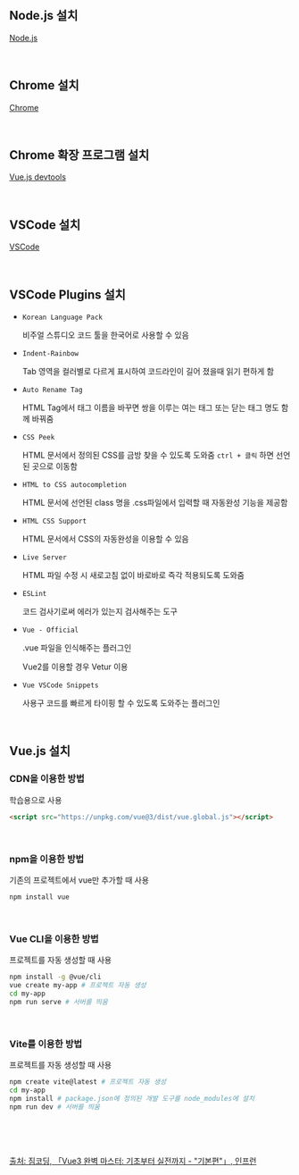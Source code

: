 <br />

## Node.js 설치

[Node.js](https://nodejs.org/ko)

<br />

## Chrome 설치

[Chrome](https://www.google.co.kr/chrome/?brand=IBEF&gclid=CjwKCAjwz_WGBhA1EiwAUAxIcYR9QVHF878AhQb5i7oQWrsxv9fkePuTxzHlpewgznBosx0VOsW5fRoCSZ4QAvD_BwE&gclsrc=aw.ds)

<br />

## Chrome 확장 프로그램 설치

[Vue.js devtools](https://chromewebstore.google.com/detail/vuejs-devtools/nhdogjmejiglipccpnnnanhbledajbpd/related?pli=1)

<br />

## VSCode 설치

[VSCode](https://code.visualstudio.com/)

<br />

## VSCode Plugins 설치

- `Korean Language Pack`

  비주얼 스튜디오 코드 툴을 한국어로 사용할 수 있음

- `Indent-Rainbow`

  Tab 영역을 컬러별로 다르게 표시하여 코드라인이 길어 졌을때 읽기 편하게 함

- `Auto Rename Tag`

  HTML Tag에서 태그 이름을 바꾸면 쌍을 이루는 여는 태그 또는 닫는 태그 명도 함께 바꿔줌

- `CSS Peek`

  HTML 문서에서 정의된 CSS를 금방 찾을 수 있도록 도와줌 `ctrl + 클릭` 하면 선언된 곳으로 이동함

- `HTML to CSS autocompletion`

  HTML 문서에 선언된 class 명을 .css파일에서 입력할 때 자동완성 기능을 제공함

- `HTML CSS Support`

  HTML 문서에서 CSS의 자동완성을 이용할 수 있음

- `Live Server`

  HTML 파일 수정 시 새로고침 없이 바로바로 즉각 적용되도록 도와줌

- `ESLint`

  코드 검사기로써 에러가 있는지 검사해주는 도구

- `Vue - Official`

  .vue 파일을 인식해주는 플러그인

  Vue2를 이용할 경우 Vetur 이용

- `Vue VSCode Snippets`

  사용구 코드를 빠르게 타이핑 할 수 있도록 도와주는 플러그인

<br />

## Vue.js 설치

### CDN을 이용한 방법

학습용으로 사용

```html
<script src="https://unpkg.com/vue@3/dist/vue.global.js"></script>
```

<br />

### npm을 이용한 방법

기존의 프로젝트에서 vue만 추가할 때 사용

```bash
npm install vue
```

<br />

### Vue CLI을 이용한 방법

프로젝트를 자동 생성할 때 사용

```bash
npm install -g @vue/cli
vue create my-app # 프로젝트 자동 생성
cd my-app
npm run serve # 서버를 띄움
```

<br />

### Vite를 이용한 방법

프로젝트를 자동 생성할 때 사용

```bash
npm create vite@latest # 프로젝트 자동 생성
cd my-app
npm install # package.json에 정의된 개발 도구를 node_modules에 설치
npm run dev # 서버를 띄움
```

<br />
<br />
<br />

[출처: 짐코딩, 「Vue3 완벽 마스터: 기초부터 실전까지 - "기본편"」, 인프런](https://www.inflearn.com/course/vue-%EC%99%84%EB%B2%BD-%EA%B8%B0%EB%B3%B8)

<br />
